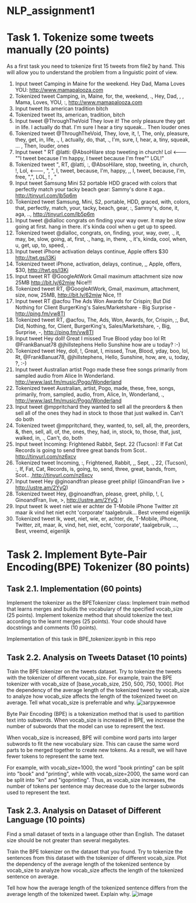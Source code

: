 # NLP_assignment1

# Task 1. Tokenize some tweets manually (20 points)
As a first task you need to tokenize first 15 tweets from file2 by hand. This will allow you to understand the problem from a linguistic point of view. 
1. Input tweet
   Camping in Maine for the weekend. Hey Dad, Mama Loves YOU: http://www.mamapalooza.com
1. Tokenized tweet
   Camping, in, Maine, for, the, weekend, ., Hey, Dad, , , Mama, Loves, YOU, :,  http://www.mamapalooza.com
2. Input tweet
   Its american tradition bitch
2. Tokenized tweet
   Its, american, tradition, bitch
3. Input tweet
   @ThroughTheVoid They love it! The only pleasure they get in life. I actually do that. I'm sure I hear a tiny squeak... Then louder ones
3. Tokenized tweet
   @ThroughTheVoid, They, love, it, !, The, only, pleasure, they, get, in, life, ., I, actually, do, that, ., I'm, sure, I, hear, a, tiny, squeak, ... , Then, louder, ones
4. Input tweet
   " RT @latti: @AbsoHilare stop tweeting in church! Lol <--- ""I tweet because I'm happy, I tweet because I'm free"" LOL!"
4. Tokenized tweet
   ", RT, @latti, :, @AbsoHilare, stop, tweeting, in, church, !, Lol, <---, ", ", I, tweet, because, I'm, happy, ,, I, tweet, because, I'm, free, ",", LOL, ! , "
5. Input tweet
   Samsung Mini S2 portable HDD graced with colors that perfectly match your tacky beach gear: Sammy's done it aga.. http://tinyurl.com/lb5p6m
5. Tokenized tweet
   Samsung, Mini, S2, portable, HDD, graced, with, colors, that, perfectly, match, your, tacky, beach, gear, :, Sammy's,  done, it, aga, ..,  http://tinyurl.com/lb5p6m
6. Input tweet
 @dialloc congrats on finding your way over. it may be slow going at first. hang in there. it's kinda cool when u get up to speed.
6. Tokenized tweet
 @dialloc, congrats, on, finding, your, way, over, ., it, may, be, slow, going, at, first, ., hang, in, there, ., it's, kinda, cool, when, u, get, up, to, speed, .
7. Input tweet
 iPhone activation delays continue, Apple offers $30 http://twt.gs/l3Ki
7. Tokenized tweet
 iPhone, activation, delays, continue, ,, Apple, offers, $30, http://twt.gs/l3Ki
8. Input tweet
 RT @GoogleAtWork Gmail maximum attachment size now 25MB http://bit.ly/62mjw Nice!!!
8. Tokenized tweet
 RT, @GoogleAtWork, Gmail, maximum, attachment, size, now, 25MB, http://bit.ly/62mjw Nice, !!!
9. Input tweet
 RT @acfou The Ads Won Awards for Crispin; But Did Nothing for Client BurgerKing's Sales/Marketshare - Big Surprise - http://ping.fm/vw8TI
9. Tokenized tweet
 RT, @acfou, The, Ads, Won, Awards, for, Crispin, ;, But, Did, Nothing, for, Client, BurgerKing's, Sales/Marketshare, -, Big, Surprise, -, http://ping.fm/vw8TI
10. Input tweet
 Hey doll! Great I missed True Blood yday boo lol Rt @FrankBanuat78 @jhillstephens Hello Sunshine how are u today? :-)
10. Tokenized tweet
 Hey, doll, !, Great, I, missed, True, Blood, yday, boo, lol, Rt, @FrankBanuat78, @jhillstephens, Hello, Sunshine, how, are, u, today, ?, :-)
11. Input tweet
 Australian artist Pogo made these free songs primarily from sampled audio from Alice In Wonderland. http://www.last.fm/music/Pogo/Wonderland
11. Tokenized tweet
 Australian, artist, Pogo, made, these, free, songs, primarily, from, sampled, audio, from, Alice, In, Wonderland, ., http://www.last.fm/music/Pogo/Wonderland
12. Input tweet
 @mppritchard they wanted to sell all the preorders & then sell all of the ones they had in stock to those that just walked in. Can't do both
12. Tokenized tweet
 @mppritchard, they, wanted, to, sell, all, the, preorders, &, then, sell, all, of, the, ones, they, had, in, stock, to, those, that, just, walked, in, ., Can't, do, both
13. Input tweet
 Incoming: Frightened Rabbit, Sept. 22 (Tucson): If Fat Cat Records is going to send three great bands from Scot.. http://tinyurl.com/nz6xcv
13. Tokenized tweet
 Incoming, :, Frightened, Rabbit, ,, Sept, ., 22, (Tucson), :,  If, Fat, Cat, Records, is, going, to, send, three, great, bands, from, Scot.. ,http://tinyurl.com/nz6xcv
14. Input tweet
 Hey @ginoandfran please greet philip! (GinoandFran live > http://ustre.am/2YyQ)
14. Tokenized tweet
 Hey, @ginoandfran, please, greet, philip, !, (, GinoandFran, live, >, http://ustre.am/2YyQ, )
15. Input tweet
 Ik weet niet wie er achter de T-Mobile iPhone Twitter zit maar ik vind het niet echt 'corporate' taalgebruik... Best vreemd eigenlijk
15. Tokenized tweet
 Ik, weet, niet, wie, er, achter, de, T-Mobile, iPhone, Twitter, zit, maar, ik, vind, het, niet, echt, 'corporate', taalgebruik, ..., Best, vreemd, eigenlijk

# Task 2. Implement Byte-Pair Encoding(BPE) Tokenizer (80 points)
## Task 2.1. Implementation (60 points)
Implement the tokenizer as the BPETokenizer class:
  Implement train method that learns merges and builds the vocabulary of the specified vocab_size (25 points).
  Implement tokenize method that should tokenize the text according to the learnt merges (25 points).
Your code should have docstrings and comments (10 points).

Implementation of this task in BPE_tokenizer.ipynb in this repo

## Task 2.2. Analysis on Tweets Dataset (10 points)
Train the BPE tokenizer on the tweets dataset. Try to tokenize the tweets with the tokenizer of different vocab_size. For example, train the BPE tokenizer with vocab_size of [base_vocab_size, 250, 500, 750, 1000]. Plot the dependency of the average length of the tokenized tweet by vocab_size to analyze how vocab_size affects the length of the tokenized tweet on average. Tell what vocab_size is preferrable and why.
![загруженное](https://github.com/mpvnlv/NLP_assignment1/assets/88908152/3874e83e-1349-465d-9628-4f921a898778)

Byte Pair Encoding (BPE) is a tokenization method that is used to partition text into subwords. When vocab_size is increased in BPE, we increase the number of subwords that the model can use to represent the text.

When vocab_size is increased, BPE will combine word parts into larger subwords to fit the new vocabulary size. This can cause the same word parts to be merged together to create new tokens. As a result, we will have fewer tokens to represent the same text.

For example, with vocab_size=1000, the word "book printing" can be split into "book" and "printing", while with vocab_size=2000, the same word can be split into "kn" and "igoprinting". Thus, as vocab_size increases, the number of tokens per sentence may decrease due to the larger subwords used to represent the text.
## Task 2.3. Analysis on Dataset of Different Language (10 points)
Find a small dataset of texts in a language other than English. The dataset size should be not greater than several megabytes.

Train the BPE tokenizer on the dataset that you found. Try to tokenize the sentences from this dataset with the tokenizer of different vocab_size. Plot the dependency of the average length of the tokenized sentence by vocab_size to analyze how vocab_size affects the length of the tokenized sentence on average.

Tell how how the average length of the tokenized sentence differs from the average length of the tokenized tweet. Explain why.
![image](https://github.com/mpvnlv/NLP_assignment1/assets/88908152/9f7400c6-ac2c-41a5-83c7-e193949a7fba)


